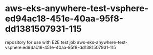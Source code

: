 # aws-eks-anywhere-test-vsphere-ed94ac18-451e-40aa-95f8-dd1381507931-115
repository for use with E2E test job aws-eks-anywhere-test-vsphere:ed94ac18-451e-40aa-95f8-dd1381507931-115
